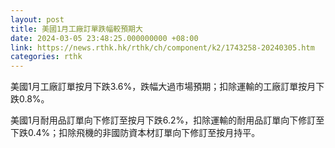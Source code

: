 ```yaml
---
layout: post
title: 美國1月工廠訂單跌幅較預期大
date: 2024-03-05 23:48:25.000000000 +08:00
link: https://news.rthk.hk/rthk/ch/component/k2/1743258-20240305.htm
categories: rthk
---
```


美國1月工廠訂單按月下跌3.6%，跌幅大過市場預期；扣除運輸的工廠訂單按月下跌0.8%。

美國1月耐用品訂單向下修訂至按月下跌6.2%，扣除運輸的耐用品訂單向下修訂至下跌0.4%；扣除飛機的非國防資本材訂單向下修訂至按月持平。
